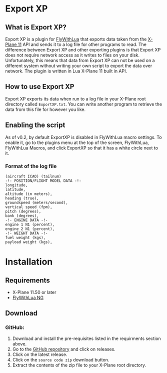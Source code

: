 # Export XP

## What is Export XP?

Export XP is a plugin for [FlyWithLua](https://github.com/X-Friese/FlyWithLua) that exports data taken from the [X-Plane 11](https://x-plane.com/) API and sends it to a log file for other programs to read. The difference between Export XP and other exporting plugins is that Export XP does not require network access as it writes to files on your disk. Unfortunately, this means that data from Export XP can not be used on a different system without writing your own script to export the data over network. The plugin is written in Lua X-Plane 11 built in API.

## How to use Export XP

Export XP exports its data when run to a log file in your X-Plane root directory called `ExportXP.txt`. You can write another program to retrieve the data from this file for however you like.

## Enabling the script

As of v0.2, by default ExportXP is disabled in FlyWithLua macro settings. To enable it, go to the plugins menu at the top of the screen, FlyWithLua, FlyWithLua Macros, and click ExportXP so that it has a white circle next to it.

### Format of the log file

```
(aircraft ICAO) (tailnum)
-!- POSITION/FLIGHT MODEL DATA -!-
longitude,
latitude,
altitude (in meters),
heading (true),
groundspeed (meters/second),
vertical speed (fpm),
pitch (degrees),
bank (degrees),
-!- ENGINE DATA -!-
engine 1 N1 (percent),
engine 2 N1 (percent),
-!- WEIGHT DATA -!-
fuel weight (kgs),
payload weight (kgs),
```

# Installation

## Requirements

- X-Plane 11.50 or later
- [FlyWithLua NG](https://github.com/X-Friese/FlyWithLua)

## Download

### GitHub:

1. Download and install the pre-requisites listed in the requirments section above.
2. Go to the [GitHub repository](https://github.com/AviationSFO/ExportXP) and click on releases.
3. Click on the latest release.
4. Click on the `source code zip` download button.
5. Extract the contents of the zip file to your X-Plane root directory.
